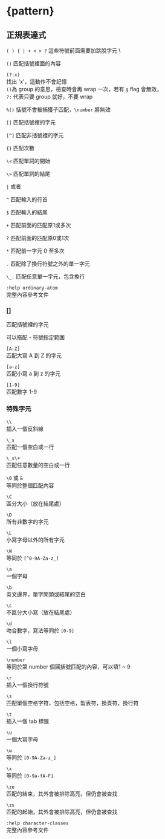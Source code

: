 # {pattern}

## 正規表達式

`( ) { | + < > ?` 這些符號前面需要加跳脫字元 \

`()` 匹配括號裡面的內容

`(?:x)`  
找出 'x'，這動作不會記憶  
`()`為 group 的意思，檢查時會再 wrap 一次，若有 `g` flag 會無效，  
`?:` 代表只要 group 就好，不要 wrap

`%()` 括號不會被捕獲子匹配，`\number` 將無效

`[]` 匹配括號裡的字元

`[^]` 匹配非括號裡的字元

`{}` 匹配次數

`\<` 匹配單詞的開始

`\>` 匹配單詞的結尾

`|` 或者

`^` 匹配輸入的行首

`$` 匹配輸入的結尾

`+` 匹配前面的匹配原1或多次

`?` 匹配前面的匹配原0或1次

`*` 匹配前一字元 0 至多次

`.` 匹配除了換行符號之外的單一字元

`\_.` 匹配任意單一字元，包含換行

`:help ordinary-atom`  
完整內容參考文件

### \[\]

匹配括號裡的字元

可以搭配 - 符號指定範圍

`[A-Z]`  
匹配大寫 A 到 Z 的字元

`[a-z]`  
匹配小寫 a 到 z 的字元

`[1-9]`  
匹配數字 1-9

### 特殊字元

`\\`  
插入一個反斜線

`\_s`  
匹配一個空白或一行

`\_s\+`  
匹配任意數量的空白或一行

`\0` 或 `&`  
等同於整個匹配內容

`\C`  
區分大小（放在結尾處）

`\D`  
所有非數字的字元

`\L`  
小寫字母以外的所有字元

`\W`  
等同於 `[^0-9A-Za-z_]`

`\a`  
一個字母

`\b`  
英文邊界，單字開頭或結尾的空白

`\c`  
不區分大小寫（放在結尾處）

`\d`  
吻合數字，寫法等同於 `[0-9]`

`\l`  
一個小寫字母

`\number`  
等同於第 number 個圓括號匹配的內容，可以填1 ~ 9

`\r`  
插入一個換行符號

`\s`  
匹配單個空格字符，包括空格，製表符，換頁符，換行符

`\t`  
插入一個 tab 標籤

`\u`  
一個大寫字母

`\w`  
等同於 `[0-9A-Za-z_]`

`\x`  
等同於 `[0-9a-fA-F]`

`\ze`  
匹配的結束，其外會被排除高亮，但仍會被查找

`\zs`  
匹配的起始，其外會被排除高亮，但仍會被查找

`:help character-classes`  
完整內容參考文件

